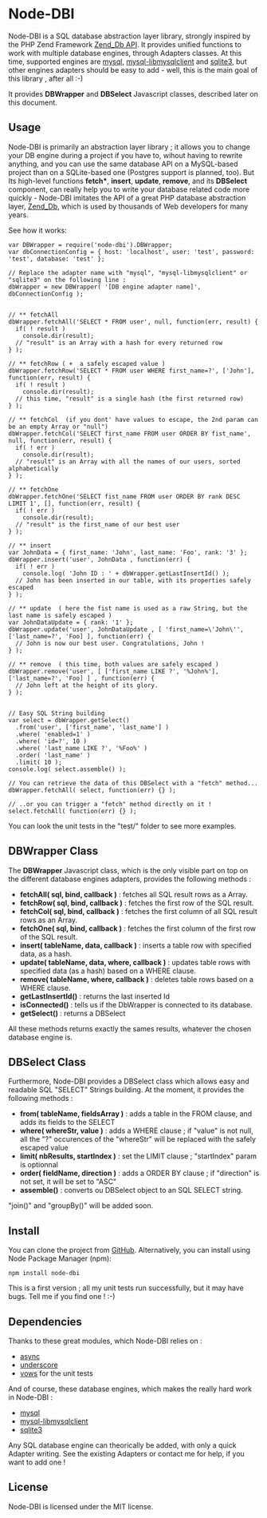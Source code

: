 # Node-DBI

Node-DBI is a SQL database abstraction layer library, strongly inspired by the PHP Zend Framework [Zend_Db API](http://framework.zend.com/manual/en/zend.db.html).
It provides unified functions to work with multiple database engines, through Adapters classes.
At this time, supported engines are [mysql](https://github.com/felixge/node-mysql), [mysql-libmysqlclient](https://github.com/Sannis/node-mysql-libmysqlclient) and [sqlite3](https://github.com/developmentseed/node-sqlite3), but other engines adapters should be easy to add - well, this is the main goal of this library , after all :-)

It provides __DBWrapper__ and __DBSelect__ Javascript classes, described later on this document.

## Usage

Node-DBI is primarily an abstraction layer library ; it allows you to change your DB engine during a project if you have to, wihout having to rewrite anything, and you can use the same database API on a MySQL-based project than on a SQLite-based one (Postgres support is planned, too).
But Its high-level functions __fetch*__, __insert__, __update__, __remove__, and its __DBSelect__ component, can really help you to write your database related code more quickly - Node-DBI imitates the API of a great PHP database abstraction layer, [Zend_Db](http://framework.zend.com/manual/en/zend.db.html), which is used by thousands of Web developers for many years.

See how it works:

    var DBWrapper = require('node-dbi').DBWrapper; 
    var dbConnectionConfig = { host: 'localhost', user: 'test', password: 'test', database: 'test' };
    
    // Replace the adapter name with "mysql", "mysql-libmysqlclient" or "sqlite3" on the following line :
    dbWrapper = new DBWrapper( '[DB engine adapter name]', dbConnectionConfig );
    
    
    // ** fetchAll
    dbWrapper.fetchAll('SELECT * FROM user', null, function(err, result) {
      if( ! result )
        console.dir(result);
      // "result" is an Array with a hash for every returned row
    } );
    
    // ** fetchRow ( +  a safely escaped value ) 
    dbWrapper.fetchRow('SELECT * FROM user WHERE first_name=?', ['John'], function(err, result) {
      if( ! result )
        console.dir(result);
      // this time, "result" is a single hash (the first returned row)
    } );
    
    // ** fetchCol  (if you dont' have values to escape, the 2nd param can be an empty Array or "null")
    dbWrapper.fetchCol('SELECT first_name FROM user ORDER BY fist_name', null, function(err, result) {
      if( ! err )
        console.dir(result);
      // "result" is an Array with all the names of our users, sorted alphabetically
    } );
    
    // ** fetchOne
    dbWrapper.fetchOne('SELECT fist_name FROM user ORDER BY rank DESC LIMIT 1', [], function(err, result) {
      if( ! err )
        console.dir(result);
      // "result" is the first_name of our best user
    } );
    
    // ** insert
    var JohnData = { first_name: 'John', last_name: 'Foo', rank: '3' };
    dbWrapper.insert('user', JohnData , function(err) {
      if( ! err )
        console.log( 'John ID : ' + dbWrapper.getLastInsertId() );
      // John has been inserted in our table, with its properties safely escaped
    } );
    
    // ** update  ( here the fist name is used as a raw String, but the last name is safely escaped ) 
    var JohnDataUpdate = { rank: '1' };
    dbWrapper.update('user', JohnDataUpdate , [ 'first_name=\'John\'', ['last_name=?', 'Foo] ], function(err) {
      // John is now our best user. Congratulations, John !
    } );
    
    // ** remove  ( this time, both values are safely escaped ) 
    dbWrapper.remove('user', [ ['first_name LIKE ?', '%John%'], ['last_name=?', 'Foo] ] , function(err) {
      // John left at the height of its glory.
    } );
    
    
    // Easy SQL String building
    var select = dbWrapper.getSelect()
      .from('user', ['first_name', 'last_name'] )
      .where( 'enabled=1' )
      .where( 'id=?', 10 )
      .where( 'last_name LIKE ?', '%Foo%' )
      .order( 'last_name' )
      .limit( 10 );
    console.log( select.assemble() );
      
    // You can retrieve the data of this DBSelect with a "fetch" method...
    dbWrapper.fetchAll( select, function(err) {} );
    
    // ..or you can trigger a "fetch" method directly on it ! 
    select.fetchAll( function(err) {} );
    
    
You can look the unit tests in the "test/" folder to see more examples.
           

## DBWrapper Class

The __DBWrapper__ Javascript class, which is the only visible part on top on the different database engines adapters, provides the following methods :

 * __fetchAll( sql, bind, callback )__ : fetches all SQL result rows as a Array.
 * __fetchRow( sql, bind, callback )__ : fetches the first row of the SQL result.
 * __fetchCol( sql, bind, callback )__ : fetches the first column of all SQL result rows as an Array.
 * __fetchOne( sql, bind, callback )__ : fetches the first column of the first row of the SQL result.
 * __insert( tableName, data, callback )__ : inserts a table row with specified data, as a hash.
 * __update( tableName, data, where, callback )__ : updates table rows with specified data (as a hash) based on a WHERE clause.
 * __remove( tableName, where, callback )__ : deletes table rows based on a WHERE clause.
 * __getLastInsertId()__ : returns the last inserted Id
 * __isConnected()__ : tells us if the DbWrapper is connected to its database. 
 * __getSelect()__ : returns a DBSelect

All these methods returns exactly the sames results, whatever the chosen database engine is.  


## DBSelect Class

Furthermore, Node-DBI provides a DBSelect class which allows easy and readable SQL "SELECT" Strings building. At the moment, it provides the following methods :

 * __from( tableName, fieldsArray )__ : adds a table in the FROM clause, and adds its fields to the SELECT
 * __where( whereStr, value )__ : adds a WHERE clause ; if "value" is not null, all the "?" occurences of the "whereStr" will be replaced with the safely escaped value
 * __limit( nbResults, startIndex )__ : set the LIMIT clause ; "startIndex" param is optionnal
 * __order( fieldName, direction )__ : adds a ORDER BY clause ; if "direction" is not set, it will be set to "ASC"
 * __assemble()__ : converts ou DBSelect object to an SQL SELECT string.

"join()" and "groupBy()" will be added soon.


## Install

You can clone the project from [GitHub](https://github.com/DrBenton/Node-DBI).
Alternatively, you can install using Node Package Manager (npm):

    npm install node-dbi
    
This is a first version ; all my unit tests run successfully, but it may have bugs. Tell me if you find one ! :-)


## Dependencies

Thanks to these great modules, which Node-DBI relies on :

 * [async](https://github.com/caolan/async)
 * [underscore](https://github.com/grayrest/underscore)
 * [vows](https://github.com/cloudhead/vows) for the unit tests


And of course, these database engines, which makes the really hard work in Node-DBI :

 * [mysql](https://github.com/felixge/node-mysql)
 * [mysql-libmysqlclient](https://github.com/Sannis/node-mysql-libmysqlclient)
 * [sqlite3](https://github.com/developmentseed/node-sqlite3)
 
Any SQL database engine can theorically be added, with only a quick Adapter writing. See the existing Adapters or contact me for help, if you want to add one !

## License

Node-DBI is licensed under the MIT license.

  